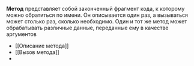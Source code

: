 
**Метод** представляет собой законченный фрагмент кода, к которому можно обратиться по имени. Он описывается один раз, а вызываться может столько раз, сколько необходимо. Один и тот же метод может обрабатывать различные данные, переданные ему в качестве аргументов
- [[Описание метода]]
- [[Вызов метода]]
- 